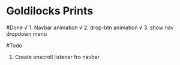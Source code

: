 # Goldilocks Prints

#Done
√ 1. Navbar animation
√ 2. drop-btn animation
√ 3. show nav dropdown menu

#Todo
1. Create onscroll listener fro navbar
